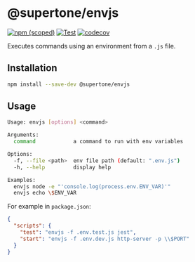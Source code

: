 # @supertone/envjs

[![npm (scoped)](https://img.shields.io/npm/v/@supertone/envjs)](https://www.npmjs.com/package/@supertone/envjs)
[![Test](https://github.com/supertone-inc/envjs/actions/workflows/test.yml/badge.svg?branch=main)](https://github.com/supertone-inc/envjs/actions/workflows/test.yml)
[![codecov](https://codecov.io/gh/supertone-inc/envjs/branch/main/graph/badge.svg?token=WR97D6K6RG)](https://codecov.io/gh/supertone-inc/envjs)

Executes commands using an environment from a `.js` file.

## Installation

```sh
npm install --save-dev @supertone/envjs
```

## Usage

```sh
Usage: envjs [options] <command>

Arguments:
  command            a command to run with env variables

Options:
  -f, --file <path>  env file path (default: ".env.js")
  -h, --help         display help

Examples:
  envjs node -e "'console.log(process.env.ENV_VAR)'"
  envjs echo \$ENV_VAR
```

For example in `package.json`:

```json
{
  "scripts": {
    "test": "envjs -f .env.test.js jest",
    "start": "envjs -f .env.dev.js http-server -p \\$PORT"
  }
}
```
